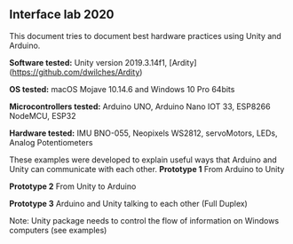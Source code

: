﻿## Interface lab 2020

This document tries to document best hardware practices using Unity and Arduino.


**Software tested:** Unity version 2019.3.14f1, [Ardity] (https://github.com/dwilches/Ardity)

**OS tested:** macOS Mojave 10.14.6 and Windows 10 Pro 64bits

**Microcontrollers tested:** Arduino UNO, Arduino Nano IOT 33, ESP8266 NodeMCU, ESP32

**Hardware tested:** IMU BNO-055, Neopixels WS2812, servoMotors, LEDs, Analog Potentiometers

These examples were developed to explain useful ways that Arduino and Unity can communicate with each other. 
**Prototype 1** From Arduino to Unity

**Prototype 2** From Unity to Arduino

**Prototype 3** Arduino and Unity talking to each other (Full Duplex)

Note: Unity package needs to control the flow of information on Windows computers (see examples)

